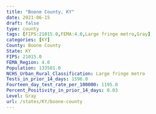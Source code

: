 ```yaml
---
title: "Boone County, KY"
date: 2021-06-15
draft: false
type: county
tags: [FIPS:21015.0,FEMA:4.0,Large fringe metro,Gray]
categories: [KY]
County: Boone County
State: KY
FIPS: 21015.0
FEMA_Region: 4.0
Population: 133581.0
NCHS_Urban_Rural_Classification: Large fringe metro
Tests_in_prior_14_days: 1596.0
Fourteen_day_test_rate_per_100000: 1195.0
Percent_Positivity_in_prior_14_days: 0.03
Level: Gray
url: /states/KY/boone-county
---
```



